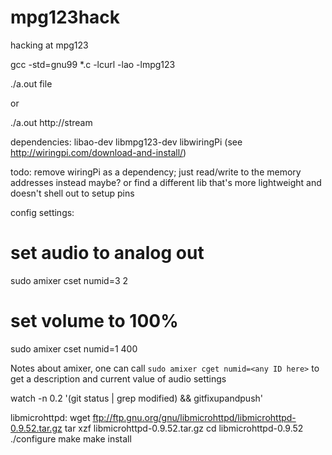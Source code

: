 # mpg123hack
hacking at mpg123

gcc -std=gnu99 *.c -lcurl -lao -lmpg123

./a.out file

or 

./a.out http://stream

dependencies:
 libao-dev
 libmpg123-dev
 libwiringPi (see http://wiringpi.com/download-and-install/)

todo:
 remove wiringPi as a dependency; just read/write to the memory addresses instead maybe? or find a different lib that's
 more lightweight and doesn't shell out to setup pins


config settings:
  # set audio to analog out
  sudo amixer cset numid=3 2
  # set volume to 100%
  sudo amixer cset numid=1 400

Notes about amixer, one can call `sudo amixer cget numid=<any ID here>` to get a description and current value of audio settings



watch -n 0.2 '(git status | grep modified) && gitfixupandpush'




libmicrohttpd:
wget ftp://ftp.gnu.org/gnu/libmicrohttpd/libmicrohttpd-0.9.52.tar.gz
tar xzf libmicrohttpd-0.9.52.tar.gz
cd libmicrohttpd-0.9.52
./configure
make
make install
